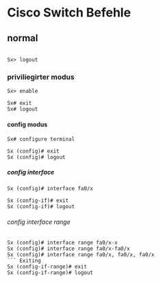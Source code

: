 # Cisco Switch Befehle

## normal

``` Exiting

Sx> logout
```

### priviliegirter modus


``` Entering
Sx> enable
```
``` Exiting
Sx# exit
Sx# logout
```
#### config modus
``` Entering
Sx# configure terminal
```
``` Exiting
Sx (config)# exit
Sx (config)# logout
```

##### config interface

``` Entering
Sx (config)# interface fa0/x
```
``` Exiting
Sx (config-if)# exit
Sx (config-if)# logout
```
###### config interface range

``` Entering
Sx (config)# interface range fa0/x-x
Sx (config)# interface range fa0/x-fa0/x
Sx (config)# interface range fa0/x, fa0/x, fa0/x
``` Exiting
Sx (config-if-range)# exit
Sx (config-if-range)# logout
```